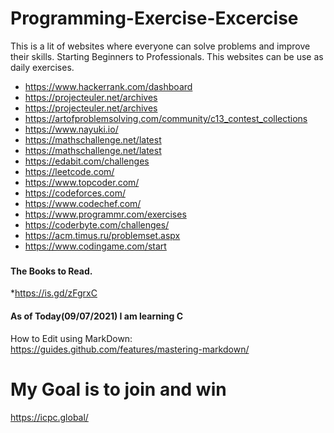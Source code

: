 # Programming-Exercise-Excercise
This is a lit of websites where everyone can solve problems and improve their skills. Starting Beginners to Professionals. This websites can be use as daily exercises. 


* https://www.hackerrank.com/dashboard
* https://projecteuler.net/archives
* https://projecteuler.net/archives
* https://artofproblemsolving.com/community/c13_contest_collections 
* https://www.nayuki.io/
* https://mathschallenge.net/latest
* https://mathschallenge.net/latest
* https://edabit.com/challenges
* https://leetcode.com/
* https://www.topcoder.com/
* https://codeforces.com/
* https://www.codechef.com/
* https://www.programmr.com/exercises
* https://coderbyte.com/challenges/
* https://acm.timus.ru/problemset.aspx
* https://www.codingame.com/start


###

#### The Books to Read.
*https://is.gd/zFgrxC 






#### As of Today(09/07/2021) I am learning C

How to Edit using MarkDown:
https://guides.github.com/features/mastering-markdown/



# My Goal is to join and win 
https://icpc.global/
